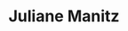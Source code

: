 ---
# Display name
title: Juliane Manitz

# Is this the primary user of the site?
superuser: FALSE # true or false

# Role/position
role: EMD Serono

social:
- icon: linkedin
  icon_pack: fab
  link: https://www.linkedin.com/in/juliane-manitz-943178127




# Enter email to display Gravatar (if Gravatar enabled in Config)
email: 'juliane.manitz@emdserono.com'

# Highlight the author in author lists? (true/false)
highlight_name: false

# Organizational groups that you belong to (for People widget)
#   Set this to `[]` or comment out if you are not using People widget.
user_groups:
- Former Organising Committee
---